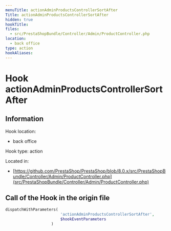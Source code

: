 ```yaml
---
menuTitle: actionAdminProductsControllerSortAfter
Title: actionAdminProductsControllerSortAfter
hidden: true
hookTitle: 
files:
  - src/PrestaShopBundle/Controller/Admin/ProductController.php
location:
  - back office
type: action
hookAliases:
---
```


# Hook actionAdminProductsControllerSortAfter

## Information

Hook location:
  - back office

Hook type: action

Located in: 
  - [https://github.com/PrestaShop/PrestaShop/blob/8.0.x/src/PrestaShopBundle/Controller/Admin/ProductController.php](src/PrestaShopBundle/Controller/Admin/ProductController.php)

## Call of the Hook in the origin file

```php
dispatchWithParameters(
                        'actionAdminProductsControllerSortAfter',
                        $hookEventParameters
                    )
```